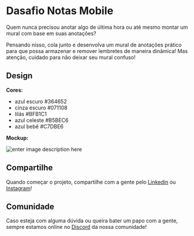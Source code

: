 # Dasafio Notas Mobile

Quem nunca precisou anotar algo de última hora ou até mesmo montar um mural com base em suas anotações? 

Pensando nisso, cola junto e desenvolva um mural de anotações prático para que possa armazenar e remover lembretes de maneira dinâmica! Mas atenção, cuidado para não deixar seu mural confuso!

## Design

**Cores:**

 - azul escuro #364652
 - cinza escuro #071108
 - lilás #BFB1C1
 - azul celeste #B5BEC6
 - azul bebê #C7DBE6

**Mockup:** 

![enter image description here](https://i.ibb.co/Qkz0fzT/iphone-1.png)

## Compartilhe 

Quando começar o projeto, compartilhe com a gente pelo [Linkedin](https://www.linkedin.com/company/wave-labs) ou [Instagram](https://www.instagram.com/_wavelabs/)! 

## Comunidade

Caso esteja com alguma dúvida ou queira bater um papo com a gente, sempre estamos online no [Discord](https://discord.gg/AHbF8BK) da nossa comunidade! 
